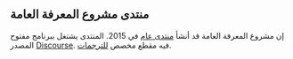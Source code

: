 ## منتدى مشروع المعرفة العامة

إن مشروع المعرفة العامة قد أنشأ [منتدى عام](https://forum.pkp.sfu.ca/) في 2015. المنتدى يشتغل ببرنامج مفتوح المصدر [Discourse](https://www.discourse.org/). فيه مقطع مخصص [للترجمات](https://forum.pkp.sfu.ca/c/translations).
